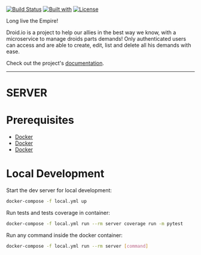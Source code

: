 [![Build Status](https://travis-ci.com/lucasOlivio/droid.io.svg?branch=master)](https://travis-ci.com/github/lucasOlivio/droid.io)
[![Built with](https://img.shields.io/badge/Built_with-Cookiecutter_Django_Rest-F7B633.svg)](https://github.com/agconti/cookiecutter-django-rest)
[![License](https://img.shields.io/npm/l/react-native-smart-badge.svg)](https://github.com/lucasOlivio/droidio/blob/master/LICENSE)

Long live the Empire!

Droid.io is a project to help our allies in the best way we know, with a microservice to manage droids parts demands!
Only authenticated users can access and are able to create, edit, list and delete all his demands with ease.

Check out the project's [documentation](http://lucasOlivio.github.io/droidio/).

------------------------------------------------------------------------------------------------------------------------
# SERVER

# Prerequisites

- [Docker](https://docs.docker.com/docker-for-windows/install/)
- [Docker](https://docs.docker.com/engine/install/)
- [Docker](https://docs.docker.com/docker-for-mac/install/)

# Local Development

Start the dev server for local development:
```bash
docker-compose -f local.yml up
```

Run tests and tests coverage in container:

```bash
docker-compose -f local.yml run --rm server coverage run -m pytest
```

Run any command inside the docker container:

```bash
docker-compose -f local.yml run --rm server [command]
```
